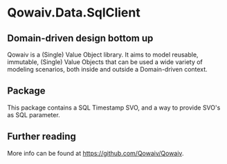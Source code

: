 ﻿# Qowaiv.Data.SqlClient

## Domain-driven design bottom up
Qowaiv is a (Single) Value Object library. It aims to model reusable, immutable,
(Single) Value Objects that can be used a wide variety of modeling scenarios,
both inside and outside a Domain-driven context.

## Package
This package contains a SQL Timestamp SVO, and a way to provide SVO's as
SQL parameter.

## Further reading
More info can be found at https://github.com/Qowaiv/Qowaiv.
